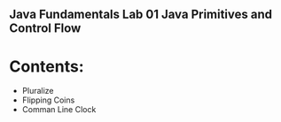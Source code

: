 ## Java Fundamentals Lab 01 Java Primitives and Control Flow

# Contents:
  - Pluralize
  - Flipping Coins
  - Comman Line Clock